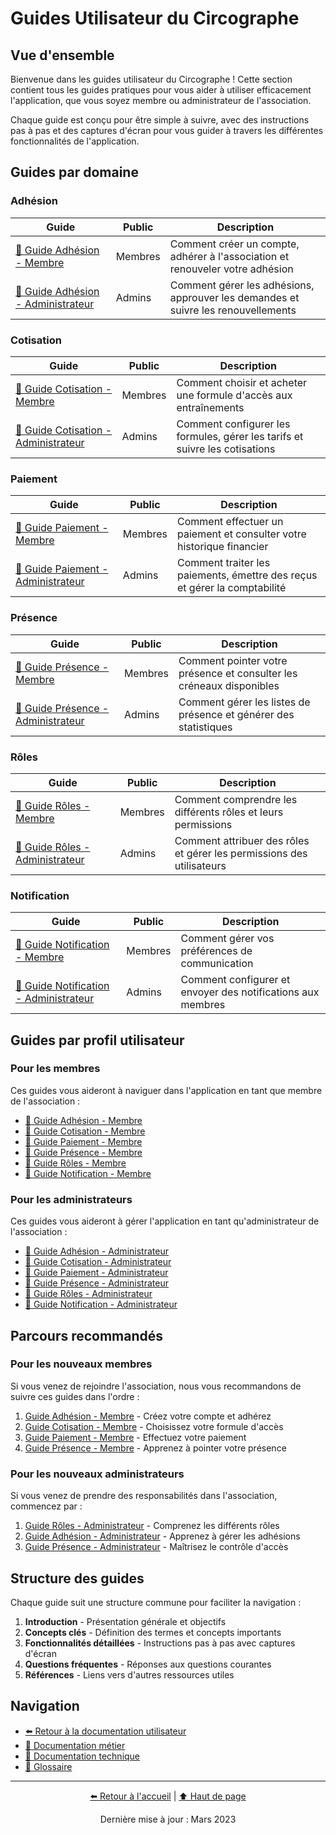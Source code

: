 # Guides Utilisateur du Circographe

## Vue d'ensemble

Bienvenue dans les guides utilisateur du Circographe ! Cette section contient tous les guides pratiques pour vous aider à utiliser efficacement l'application, que vous soyez membre ou administrateur de l'association.

Chaque guide est conçu pour être simple à suivre, avec des instructions pas à pas et des captures d'écran pour vous guider à travers les différentes fonctionnalités de l'application.

## Guides par domaine

### Adhésion

| Guide | Public | Description |
|-------|--------|-------------|
| [📗 Guide Adhésion - Membre](./adhesion_membre.md) | Membres | Comment créer un compte, adhérer à l'association et renouveler votre adhésion |
| [📘 Guide Adhésion - Administrateur](./adhesion_admin.md) | Admins | Comment gérer les adhésions, approuver les demandes et suivre les renouvellements |

### Cotisation

| Guide | Public | Description |
|-------|--------|-------------|
| [📗 Guide Cotisation - Membre](./cotisation_membre.md) | Membres | Comment choisir et acheter une formule d'accès aux entraînements |
| [📘 Guide Cotisation - Administrateur](./cotisation_admin.md) | Admins | Comment configurer les formules, gérer les tarifs et suivre les cotisations |

### Paiement

| Guide | Public | Description |
|-------|--------|-------------|
| [📗 Guide Paiement - Membre](./paiement_membre.md) | Membres | Comment effectuer un paiement et consulter votre historique financier |
| [📘 Guide Paiement - Administrateur](./paiement_admin.md) | Admins | Comment traiter les paiements, émettre des reçus et gérer la comptabilité |

### Présence

| Guide | Public | Description |
|-------|--------|-------------|
| [📗 Guide Présence - Membre](./presence_membre.md) | Membres | Comment pointer votre présence et consulter les créneaux disponibles |
| [📘 Guide Présence - Administrateur](./presence_admin.md) | Admins | Comment gérer les listes de présence et générer des statistiques |

### Rôles

| Guide | Public | Description |
|-------|--------|-------------|
| [📗 Guide Rôles - Membre](./roles_membre.md) | Membres | Comment comprendre les différents rôles et leurs permissions |
| [📘 Guide Rôles - Administrateur](./roles_admin.md) | Admins | Comment attribuer des rôles et gérer les permissions des utilisateurs |

### Notification

| Guide | Public | Description |
|-------|--------|-------------|
| [📗 Guide Notification - Membre](./notification_membre.md) | Membres | Comment gérer vos préférences de communication |
| [📘 Guide Notification - Administrateur](./notification_admin.md) | Admins | Comment configurer et envoyer des notifications aux membres |

## Guides par profil utilisateur

### Pour les membres

Ces guides vous aideront à naviguer dans l'application en tant que membre de l'association :

- [📗 Guide Adhésion - Membre](./adhesion_membre.md)
- [📗 Guide Cotisation - Membre](./cotisation_membre.md)
- [📗 Guide Paiement - Membre](./paiement_membre.md)
- [📗 Guide Présence - Membre](./presence_membre.md)
- [📗 Guide Rôles - Membre](./roles_membre.md)
- [📗 Guide Notification - Membre](./notification_membre.md)

### Pour les administrateurs

Ces guides vous aideront à gérer l'application en tant qu'administrateur de l'association :

- [📘 Guide Adhésion - Administrateur](./adhesion_admin.md)
- [📘 Guide Cotisation - Administrateur](./cotisation_admin.md)
- [📘 Guide Paiement - Administrateur](./paiement_admin.md)
- [📘 Guide Présence - Administrateur](./presence_admin.md)
- [📘 Guide Rôles - Administrateur](./roles_admin.md)
- [📘 Guide Notification - Administrateur](./notification_admin.md)

## Parcours recommandés

### Pour les nouveaux membres

Si vous venez de rejoindre l'association, nous vous recommandons de suivre ces guides dans l'ordre :

1. [Guide Adhésion - Membre](./adhesion_membre.md) - Créez votre compte et adhérez
2. [Guide Cotisation - Membre](./cotisation_membre.md) - Choisissez votre formule d'accès
3. [Guide Paiement - Membre](./paiement_membre.md) - Effectuez votre paiement
4. [Guide Présence - Membre](./presence_membre.md) - Apprenez à pointer votre présence

### Pour les nouveaux administrateurs

Si vous venez de prendre des responsabilités dans l'association, commencez par :

1. [Guide Rôles - Administrateur](./roles_admin.md) - Comprenez les différents rôles
2. [Guide Adhésion - Administrateur](./adhesion_admin.md) - Apprenez à gérer les adhésions
3. [Guide Présence - Administrateur](./presence_admin.md) - Maîtrisez le contrôle d'accès

## Structure des guides

Chaque guide suit une structure commune pour faciliter la navigation :

1. **Introduction** - Présentation générale et objectifs
2. **Concepts clés** - Définition des termes et concepts importants
3. **Fonctionnalités détaillées** - Instructions pas à pas avec captures d'écran
4. **Questions fréquentes** - Réponses aux questions courantes
5. **Références** - Liens vers d'autres ressources utiles

## Navigation

- [⬅️ Retour à la documentation utilisateur](../README.md)
- [📁 Documentation métier](../../business/README.md)
- [📁 Documentation technique](../../architecture/README.md)
- [📄 Glossaire](../../glossaire/glossaire.md)

---

<div align="center">
  <p>
    <a href="../../../profile/README.md">⬅️ Retour à l'accueil</a> | 
    <a href="#guides-utilisateur-du-circographe">⬆️ Haut de page</a>
  </p>
  
  <p>Dernière mise à jour : Mars 2023</p>
</div> 